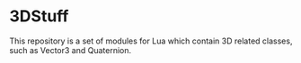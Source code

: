 # 3DStuff
This repository is a set of modules for Lua which contain 3D related classes, such as Vector3 and Quaternion.
